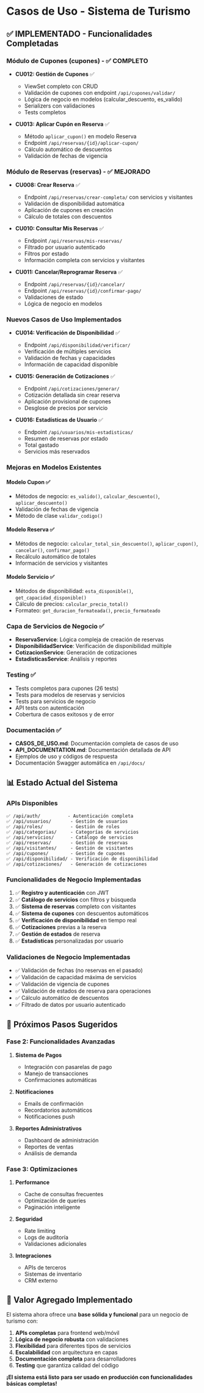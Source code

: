 # Casos de Uso - Sistema de Turismo

## ✅ IMPLEMENTADO - Funcionalidades Completadas

### Módulo de Cupones (cupones) - ✅ COMPLETO
- **CU012: Gestión de Cupones** ✅
  - ViewSet completo con CRUD
  - Validación de cupones con endpoint `/api/cupones/validar/`
  - Lógica de negocio en modelos (calcular_descuento, es_valido)
  - Serializers con validaciones
  - Tests completos

- **CU013: Aplicar Cupón en Reserva** ✅
  - Método `aplicar_cupon()` en modelo Reserva
  - Endpoint `/api/reservas/{id}/aplicar-cupon/`
  - Cálculo automático de descuentos
  - Validación de fechas de vigencia

### Módulo de Reservas (reservas) - ✅ MEJORADO
- **CU008: Crear Reserva** ✅
  - Endpoint `/api/reservas/crear-completa/` con servicios y visitantes
  - Validación de disponibilidad automática
  - Aplicación de cupones en creación
  - Cálculo de totales con descuentos

- **CU010: Consultar Mis Reservas** ✅
  - Endpoint `/api/reservas/mis-reservas/`
  - Filtrado por usuario autenticado
  - Filtros por estado
  - Información completa con servicios y visitantes

- **CU011: Cancelar/Reprogramar Reserva** ✅
  - Endpoint `/api/reservas/{id}/cancelar/`
  - Endpoint `/api/reservas/{id}/confirmar-pago/`
  - Validaciones de estado
  - Lógica de negocio en modelos

### Nuevos Casos de Uso Implementados

- **CU014: Verificación de Disponibilidad** ✅
  - Endpoint `/api/disponibilidad/verificar/`
  - Verificación de múltiples servicios
  - Validación de fechas y capacidades
  - Información de capacidad disponible

- **CU015: Generación de Cotizaciones** ✅
  - Endpoint `/api/cotizaciones/generar/`
  - Cotización detallada sin crear reserva
  - Aplicación provisional de cupones
  - Desglose de precios por servicio

- **CU016: Estadísticas de Usuario** ✅
  - Endpoint `/api/usuarios/mis-estadisticas/`
  - Resumen de reservas por estado
  - Total gastado
  - Servicios más reservados

### Mejoras en Modelos Existentes

#### Modelo Cupon ✅
- Métodos de negocio: `es_valido()`, `calcular_descuento()`, `aplicar_descuento()`
- Validación de fechas de vigencia
- Método de clase `validar_codigo()`

#### Modelo Reserva ✅
- Métodos de negocio: `calcular_total_sin_descuento()`, `aplicar_cupon()`, `cancelar()`, `confirmar_pago()`
- Recálculo automático de totales
- Información de servicios y visitantes

#### Modelo Servicio ✅
- Métodos de disponibilidad: `esta_disponible()`, `get_capacidad_disponible()`
- Cálculo de precios: `calcular_precio_total()`
- Formateo: `get_duracion_formateada()`, `precio_formateado`

### Capa de Servicios de Negocio ✅
- **ReservaService**: Lógica compleja de creación de reservas
- **DisponibilidadService**: Verificación de disponibilidad múltiple  
- **CotizacionService**: Generación de cotizaciones
- **EstadisticasService**: Análisis y reportes

### Testing ✅
- Tests completos para cupones (26 tests)
- Tests para modelos de reservas y servicios
- Tests para servicios de negocio
- API tests con autenticación
- Cobertura de casos exitosos y de error

### Documentación ✅
- **CASOS_DE_USO.md**: Documentación completa de casos de uso
- **API_DOCUMENTATION.md**: Documentación detallada de API
- Ejemplos de uso y códigos de respuesta
- Documentación Swagger automática en `/api/docs/`

## 📊 Estado Actual del Sistema

### APIs Disponibles
```
✅ /api/auth/          - Autenticación completa
✅ /api/usuarios/       - Gestión de usuarios
✅ /api/roles/          - Gestión de roles
✅ /api/categorias/     - Categorías de servicios
✅ /api/servicios/      - Catálogo de servicios
✅ /api/reservas/       - Gestión de reservas
✅ /api/visitantes/     - Gestión de visitantes
✅ /api/cupones/        - Gestión de cupones
✅ /api/disponibilidad/ - Verificación de disponibilidad
✅ /api/cotizaciones/   - Generación de cotizaciones
```

### Funcionalidades de Negocio Implementadas
1. ✅ **Registro y autenticación** con JWT
2. ✅ **Catálogo de servicios** con filtros y búsqueda
3. ✅ **Sistema de reservas** completo con visitantes
4. ✅ **Sistema de cupones** con descuentos automáticos
5. ✅ **Verificación de disponibilidad** en tiempo real
6. ✅ **Cotizaciones** previas a la reserva
7. ✅ **Gestión de estados** de reserva
8. ✅ **Estadísticas** personalizadas por usuario

### Validaciones de Negocio Implementadas
- ✅ Validación de fechas (no reservas en el pasado)
- ✅ Validación de capacidad máxima de servicios
- ✅ Validación de vigencia de cupones
- ✅ Validación de estados de reserva para operaciones
- ✅ Cálculo automático de descuentos
- ✅ Filtrado de datos por usuario autenticado

## 🚀 Próximos Pasos Sugeridos

### Fase 2: Funcionalidades Avanzadas
1. **Sistema de Pagos**
   - Integración con pasarelas de pago
   - Manejo de transacciones
   - Confirmaciones automáticas

2. **Notificaciones**
   - Emails de confirmación
   - Recordatorios automáticos
   - Notificaciones push

3. **Reportes Administrativos**
   - Dashboard de administración
   - Reportes de ventas
   - Análisis de demanda

### Fase 3: Optimizaciones
1. **Performance**
   - Cache de consultas frecuentes
   - Optimización de queries
   - Paginación inteligente

2. **Seguridad**
   - Rate limiting
   - Logs de auditoría
   - Validaciones adicionales

3. **Integraciones**
   - APIs de terceros
   - Sistemas de inventario
   - CRM externo

## 🎯 Valor Agregado Implementado

El sistema ahora ofrece una **base sólida y funcional** para un negocio de turismo con:

1. **APIs completas** para frontend web/móvil
2. **Lógica de negocio robusta** con validaciones
3. **Flexibilidad** para diferentes tipos de servicios
4. **Escalabilidad** con arquitectura en capas
5. **Documentación completa** para desarrolladores
6. **Testing** que garantiza calidad del código

**¡El sistema está listo para ser usado en producción con funcionalidades básicas completas!**